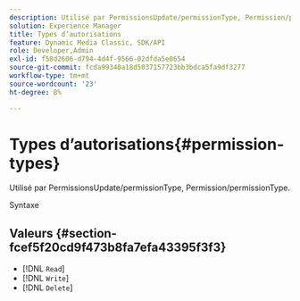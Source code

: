 ```yaml
---
description: Utilisé par PermissionsUpdate/permissionType, Permission/permissionType.
solution: Experience Manager
title: Types d’autorisations
feature: Dynamic Media Classic, SDK/API
role: Developer,Admin
exl-id: f58d2606-d794-4d4f-9566-02dfda5e0654
source-git-commit: fcda99340a18d5037157723bb3bdca5fa9df3277
workflow-type: tm+mt
source-wordcount: '23'
ht-degree: 8%

---
```


# Types d’autorisations{#permission-types}

Utilisé par PermissionsUpdate/permissionType, Permission/permissionType.

Syntaxe

## Valeurs {#section-fcef5f20cd9f473b8fa7efa43395f3f3}

* [!DNL `Read`]
* [!DNL `Write`]
* [!DNL `Delete`]

